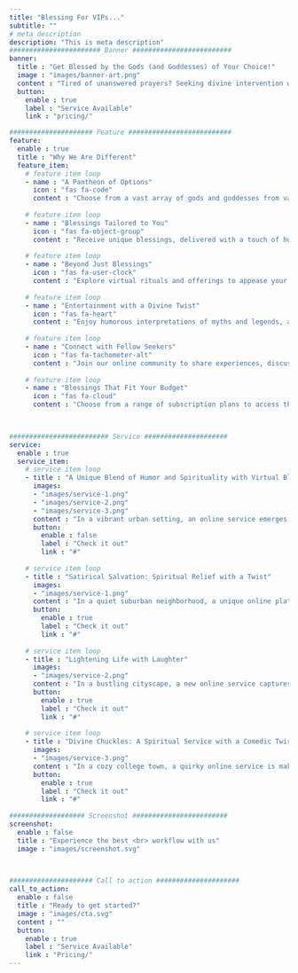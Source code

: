 ```yaml
---
title: "Blessing For VIPs..."
subtitle: ""
# meta description
description: "This is meta description"
####################### Banner #########################
banner:
  title : "Get Blessed by the Gods (and Goddesses) of Your Choice!"
  image : "images/banner-art.png"
  content : "Tired of unanswered prayers? Seeking divine intervention with a twist? Blessing For VIPs offers exclusive access to virtual blessings from a pantheon of deities, all with a touch of humor and satire. Find your perfect divine match and subscribe for personalized blessings, rituals, and more! Click below to explore our heavenly pricing plans."
  button:
    enable : true
    label : "Service Available"
    link : "pricing/"

##################### Feature ##########################
feature:
  enable : true
  title : "Why We Are Different"
  feature_item:
    # feature item loop
    - name : "A Pantheon of Options"
      icon : "fas fa-code"
      content : "Choose from a vast array of gods and goddesses from various cultures and mythologies."
      
    # feature item loop
    - name : "Blessings Tailored to You"
      icon : "fas fa-object-group"
      content : "Receive unique blessings, delivered with a touch of humor."
      
    # feature item loop
    - name : "Beyond Just Blessings"
      icon : "fas fa-user-clock"
      content : "Explore virtual rituals and offerings to appease your chosen deity and enhance your spiritual journey."
      
    # feature item loop
    - name : "Entertainment with a Divine Twist"
      icon : "fas fa-heart"
      content : "Enjoy humorous interpretations of myths and legends, along with satirical takes on religious practices."
      
    # feature item loop
    - name : "Connect with Fellow Seekers"
      icon : "fas fa-tachometer-alt"
      content : "Join our online community to share experiences, discuss beliefs, and find your divine tribe."
      
    # feature item loop
    - name : "Blessings That Fit Your Budget"
      icon : "fas fa-cloud"
      content : "Choose from a range of subscription plans to access the level of divine intervention that suits your needs."
      


######################### Service #####################
service:
  enable : true
  service_item:
    # service item loop
    - title : "A Unique Blend of Humor and Spirituality with Virtual Blessings"
      images:
      - "images/service-1.png"
      - "images/service-2.png"
      - "images/service-3.png"
      content : "In a vibrant urban setting, an online service emerges that captivates individuals looking for a non-traditional approach to spirituality. This service offers virtual blessings from a diverse array of gods and Buddhas, all presented with a humorous and satirical twist. Subscribers, drawn by curiosity and a desire for a light-hearted spiritual experience, find this blend of comedy and sacredness both refreshing and comforting. As users integrate these daily humorous blessings into their routines, they discover moments of joy and peace, promoting an open-minded and inclusive approach to exploring various spiritual beliefs. This innovative service not only entertains but also connects like-minded individuals, creating a community that values both laughter and spiritual insight."
      button:
        enable : false
        label : "Check it out"
        link : "#"
        
    # service item loop
    - title : "Satirical Salvation: Spiritual Relief with a Twist"
      images:
      - "images/service-1.png"
      content : "In a quiet suburban neighborhood, a unique online platform is quietly gaining popularity among those who seek spiritual engagement but with a lighter touch. This novel service offers virtual blessings that are both humorous and insightful, featuring a wide array of deities from different cultures, all with a playful and satirical undertone. As residents, often overwhelmed by the daily grind and the seriousness of conventional religious practices, subscribe to this service, they find a delightful mix of reverence and ridicule that suits their modern sensibilities. Each virtual blessing, delivered with a dose of humor, becomes a daily ritual for many, providing not just a chuckle but also a brief respite from the stresses of everyday life. The community, while diverse in its beliefs, comes together in their appreciation for this unconventional spiritual service, fostering a unique bond that celebrates both diversity and unity through laughter and light-hearted spirituality."
      button:
        enable : true
        label : "Check it out"
        link : "#"
        
    # service item loop
    - title : "Lightening Life with Laughter"
      images:
      - "images/service-2.png"
      content : "In a bustling cityscape, a new online service captures the hearts of those seeking spirituality with a twist. Offering virtual blessings from renowned deities, each message is laced with humor and satire. Busy city dwellers, tired of the solemn traditional rituals, subscribe for a daily dose of divine comedy. These light-hearted blessings quickly become a highlight of their day, providing laughter and a momentary escape from the urban rush, while subtly enriching their spiritual lives. This service not only entertains but also builds a community where humor meets reverence, making spirituality accessible and enjoyable for everyone involved."
      button:
        enable : true
        label : "Check it out"
        link : "#"
        
    # service item loop
    - title : "Divine Chuckles: A Spiritual Service with a Comedic Twist"
      images:
      - "images/service-3.png"
      content : "In a cozy college town, a quirky online service is making waves among students and locals alike. This platform delivers virtual blessings from a variety of global deities, each infused with a dose of satire and humor. Subscribers, young and old, looking for a fun spin on spirituality, find joy in these daily messages that blend sacred traditions with modern comedy. This service not only adds a light-hearted moment to their day but also encourages a playful exploration of spiritual concepts, creating a community that values both laughter and spiritual growth."
      button:
        enable : true
        label : "Check it out"
        link : "#"
        
################### Screenshot ########################
screenshot:
  enable : false
  title : "Experience the best <br> workflow with us"
  image : "images/screenshot.svg"

  

##################### Call to action #####################
call_to_action:
  enable : false
  title : "Ready to get started?"
  image : "images/cta.svg"
  content : ""
  button:
    enable : true
    label : "Service Available"
    link : "Pricing/"
---
```


